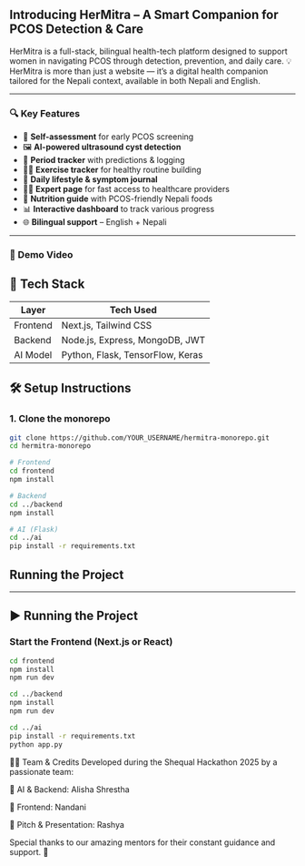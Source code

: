 ## Introducing HerMitra – A Smart Companion for PCOS Detection & Care 
HerMitra is a full-stack, bilingual health-tech platform designed to support women in navigating PCOS through detection, prevention, and daily care.
💡 HerMitra is more than just a website — it’s a digital health companion tailored for the Nepali context, available in both Nepali and English.

---

### 🔍 Key Features

- 🧠 **Self-assessment** for early PCOS screening  
- 🖼️ **AI-powered ultrasound cyst detection**  
- 📅 **Period tracker** with predictions & logging  
- 🏃‍♀️ **Exercise tracker** for healthy routine building  
- 📓 **Daily lifestyle & symptom journal**  
- 🧑‍⚕️ **Expert page** for fast access to healthcare providers  
- 🥗 **Nutrition guide** with PCOS-friendly Nepali foods  
- 📊 **Interactive dashboard** to track various progress  
- 🌐 **Bilingual support** – English + Nepali  

---

### 🔗 Demo Video

## 🚀 Tech Stack

| Layer      | Tech Used                        |
|------------|----------------------------------|
| Frontend   | Next.js, Tailwind CSS    |
| Backend    | Node.js, Express, MongoDB, JWT   |
| AI Model   | Python, Flask, TensorFlow, Keras |

## 🛠 Setup Instructions

### 1. Clone the monorepo

```bash
git clone https://github.com/YOUR_USERNAME/hermitra-monorepo.git
cd hermitra-monorepo

# Frontend
cd frontend
npm install

# Backend
cd ../backend
npm install

# AI (Flask)
cd ../ai
pip install -r requirements.txt
```

## Running the Project
---

## ▶️ Running the Project

### Start the Frontend (Next.js or React)
```bash
cd frontend
npm install
npm run dev

cd ../backend
npm install
npm run dev

cd ../ai
pip install -r requirements.txt
python app.py

```


👩‍💻 Team & Credits
Developed during the Shequal Hackathon 2025 by a passionate team:

🧠 AI & Backend: Alisha Shrestha

🎨 Frontend: Nandani

🎤 Pitch & Presentation: Rashya

Special thanks to our amazing mentors for their constant guidance and support. 💜
